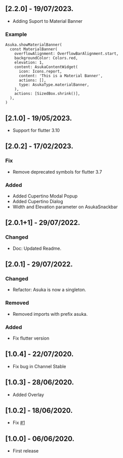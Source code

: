 ## [2.2.0] - 19/07/2023.

- Adding Suport to Material Banner

### Example
```
Asuka.showMaterialBanner(
  const MaterialBanner(
    overflowAlignment: OverflowBarAlignment.start,
    backgroundColor: Colors.red,
    elevation: 1,
    content: AsukaContentWidget(
      icon: Icons.report,
      content: 'This is a Material Banner',
      actions: [],
      type: AsukaType.materialBanner,
    ),
    actions: [SizedBox.shrink()],
  ),
)
```
## [2.1.0] - 19/05/2023.

- Support for flutter 3.10

## [2.0.2] - 17/02/2023.

### Fix

- Remove deprecated symbols for flutter 3.7

### Added

- Added Cupertino Modal Popup
- Added Cupertino Dialog
- Width and Elevation parameter on AsukaSnackbar

## [2.0.1+1] - 29/07/2022.

### Changed
 
- Doc: Updated Readme.

## [2.0.1] - 29/07/2022.

### Changed

- Refactor: Asuka is now a singleton.

### Removed

- Removed imports with prefix asuka.

### Added

- Fix flutter version

## [1.0.4] - 22/07/2020.

- Fix bug in Channel Stable

## [1.0.3] - 28/06/2020.

- Added Overlay

## [1.0.2] - 18/06/2020.

- Fix [#1](https://github.com/Flutterando/asuka/issues/1)

## [1.0.0] - 06/06/2020.

- First release
